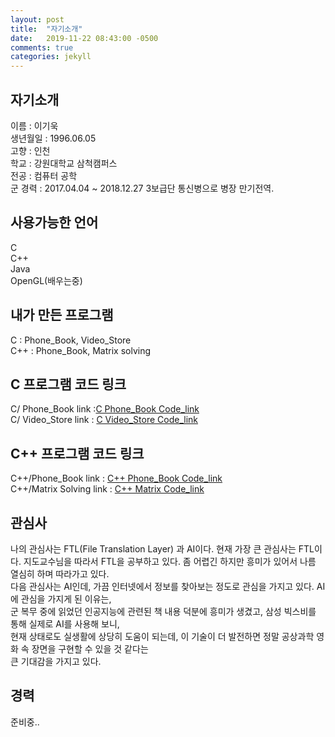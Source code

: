 ```yaml
---
layout: post
title:  "자기소개"
date:   2019-11-22 08:43:00 -0500
comments: true
categories: jekyll
---
```


## 자기소개
이름 : 이기욱<br>
생년월일 : 1996.06.05<br>
고향 : 인천<br>
학교 : 강원대학교 삼척캠퍼스<br>
전공 : 컴퓨터 공학<br>
군 경력 : 2017.04.04 ~ 2018.12.27 3보급단 통신병으로 병장 만기전역.<br>

## 사용가능한 언어
C<br>
C++<br>
Java<br>
OpenGL(배우는중)<br>

## 내가 만든 프로그램
C : Phone_Book, Video_Store<br>C++ : Phone_Book, Matrix solving

## C 프로그램 코드 링크
C/ Phone_Book link :<a href="https://github.com/wook0605/wook0605.github.io/tree/master/C/Phone_Book">C Phone_Book Code_link</a><br>C/ Video_Store link : <a href="https://github.com/wook0605/wook0605.github.io/tree/master/C/Video_Store">C Video_Store Code_link</a>
 
## C++ 프로그램 코드 링크
C++/Phone_Book link :  <a href="https://github.com/wook0605/wook0605.github.io/tree/master/C%2B%2B/Phone_Book">C++ Phone_Book Code_link</a><br>C++/Matrix Solving link : <a href="https://github.com/wook0605/wook0605.github.io/tree/master/C%2B%2B/Matrix">C++ Matrix Code_link</a>

## 관심사
나의 관심사는 FTL(File Translation Layer) 과 AI이다. 현재 가장 큰 관심사는 FTL이다.&nbsp;지도교수님을 따라서 FTL을 공부하고 있다.&nbsp;좀 어렵긴 하지만 흥미가 있어서 나름 열심히 하며 따라가고 있다.<br>다음 관심사는 AI인데,&nbsp;가끔 인터넷에서 정보를 찾아보는 정도로 관심을 가지고 있다.&nbsp;AI에 관심을 가지게 된 이유는,<br> 군 복무 중에 읽었던 인공지능에 관련된 책 내용 덕분에 흥미가 생겼고,&nbsp;삼성 빅스비를 통해 실제로 AI를 사용해 보니,<br> 현재 상태로도 실생활에 상당히 도움이 되는데, 이 기술이 더 발전하면 정말 공상과학 영화 속 장면을 구현할 수 있을 것 같다는<br> 큰 기대감을 가지고 있다.

## 경력
준비중..
